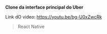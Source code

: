 **Clone da interface principal do Uber**

Link dO video: https://youtu.be/bg-U0xZwcRk

> React Native
